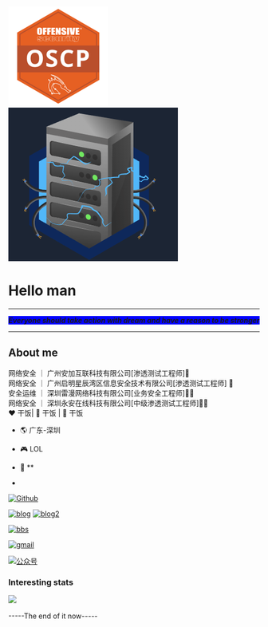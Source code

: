 
<!-- ![header.png](https://api.lyiqk.cn/bing/) -->
[![](./email_png.png)](https://api.accredible.com/v1/frontend/credential_website_embed_image/certificate/50776005)
[![](./throwback.png)](https://tryhackme.com/tktkghost/badges/throwback)
# Hello man
<hr>

<p style="background-color:blue;" align='center'><i><b>Everyone should take action with dream and have a reason to be stronger</b></i>

</p>

<hr>

  

## About me
网络安全 ｜ 广州安加互联科技有限公司[渗透测试工程师]🤔<br>
网络安全 ｜ 广州启明星辰湾区信息安全技术有限公司[渗透测试工程师] 🤖<br>
安全运维 ｜ 深圳雷漫网络科技有限公司[业务安全工程师]:man_technologist:<br>
网络安全 ｜ 深圳永安在线科技有限公司[中级渗透测试工程师]:man_technologist:<br>
:heart: 干饭| :black_heart: 干饭 | :blue_heart: 干饭

  

- :earth_americas: 广东-深圳

- :video_game: LOL

- :gem: **

-

[![Github](https://img.shields.io/github/followers/ghostaatrox?label=Github&style=social)](https://github.com/ghostaatrox)

[![blog](https://img.shields.io/badge/blog-Aatrox'blog-green)](https://www.ghostgroup.cn/blog)
[![blog2](https://img.shields.io/badge/blog-Aatrox'blog-green)](https://oscp.ghostgroup.cn/)

[![bbs](https://img.shields.io/badge/BBS-Ghostforum-green)](https://www.ghostgroup.cn/)

[![gmail](https://img.shields.io/badge/email-aatroxghost@gamil.com-green?logo=gmail)](mailto:aatroxghost@gmail.com)

[![公众号](https://img.shields.io/badge/公众号-C3sec-green)](https://www.baidu.com/)

  

### Interesting stats

![](https://github-readme-stats.vercel.app/api?username=ghostaatrox&theme=dark)

  

-----The end of it now-----
